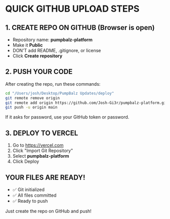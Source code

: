 # QUICK GITHUB UPLOAD STEPS

## 1. CREATE REPO ON GITHUB (Browser is open)
- Repository name: **pumpbalz-platform**
- Make it **Public**
- DON'T add README, .gitignore, or license
- Click **Create repository**

## 2. PUSH YOUR CODE
After creating the repo, run these commands:

```bash
cd "/Users/josh/Desktop/PumpBalz Updates/deploy"
git remote remove origin
git remote add origin https://github.com/Josh-Gi3r/pumpbalz-platform.git
git push -u origin main
```

If it asks for password, use your GitHub token or password.

## 3. DEPLOY TO VERCEL
1. Go to https://vercel.com
2. Click "Import Git Repository"
3. Select **pumpbalz-platform**
4. Click Deploy

## YOUR FILES ARE READY!
- ✅ Git initialized
- ✅ All files committed
- ✅ Ready to push

Just create the repo on GitHub and push!